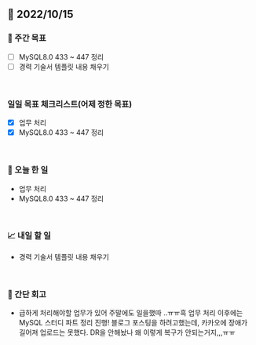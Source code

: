 ## 📅 2022/10/15


### 👏 주간 목표

- [ ] MySQL8.0 433 ~ 447 정리
- [ ] 경력 기술서 템플릿 내용 채우기

<br/>

### 일일 목표 체크리스트(어제 정한 목표)

- [x] 업무 처리
- [x] MySQL8.0 433 ~ 447 정리

<br/>

### 💯 오늘 한 일

- 업무 처리
- MySQL8.0 433 ~ 447 정리

<br/>

### 📈 내일 할 일

- 경력 기술서 템플릿 내용 채우기

<br/>

### 🤔 간단 회고

- 급하게 처리해야할 업무가 있어 주말에도 일을했따 ..ㅠㅠ흑
업무 처리 이후에는 MySQL 스터디 파트 정리 진행!
블로그 포스팅을 하려고했는데, 카카오에 장애가 길어져 업로드는 못했다.
DR을 안해놨나 왜 이렇게 복구가 안되는거지,,,ㅠㅠ
